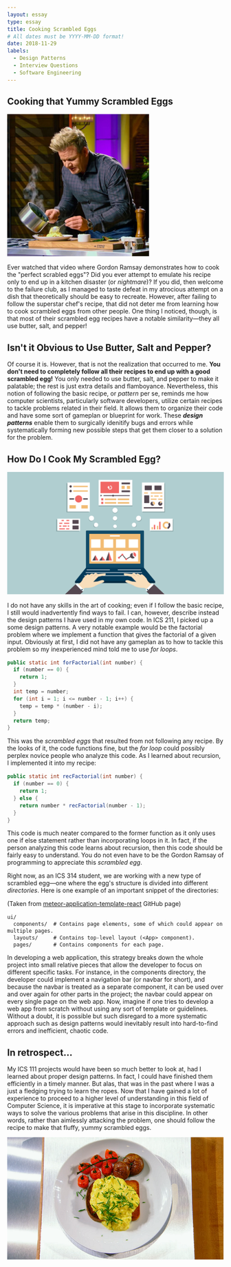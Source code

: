 ```yaml
---
layout: essay
type: essay
title: Cooking Scrambled Eggs
# All dates must be YYYY-MM-DD format!
date: 2018-11-29
labels:
  - Design Patterns
  - Interview Questions
  - Software Engineering
---
```


## Cooking that Yummy Scrambled Eggs

<img class="ui medium center image" src="../images/gordoneggs.PNG">

Ever watched that video where Gordon Ramsay demonstrates how to cook the "perfect scrabled eggs"? Did you ever attempt to emulate his recipe only to end up in a kitchen disaster (or *nightmare*)? If you did, then welcome to the failure club, as I managed to taste defeat in my atrocious attempt on a dish that theoretically should be easy to recreate. However, after failing to follow the superstar chef's recipe, that did not deter me from learning how to cook scrambled eggs from other people. One thing I noticed, though, is that most of their scrambled egg recipes have a notable similarity—they all use butter, salt, and pepper!

## Isn't it Obvious to Use Butter, Salt and Pepper?

Of course it is. However, that is not the realization that occurred to me. **You don't need to completely follow all their recipes to end up with a good scrambled egg!** You only needed to use butter, salt, and pepper to make it palatable; the rest is just extra details and flamboyance. Nevertheless, this notion of following the basic recipe, or *pattern* per se, reminds me how computer scientists, particularly software developers, utilize certain recipes to tackle problems related in their field. It allows them to organize their code and have some sort of gameplan or blueprint for work. These ***design patterns*** enable them to surgically idenitify bugs and errors while systematically forming new possible steps that get them closer to a solution for the problem.

## How Do I Cook My Scrambled Egg?

<p align="center">
  <img class="ui medium center image" src="../images/designpattern.PNG">
</p>

I do not have any skills in the art of cooking; even if I follow the basic recipe, I still would inadvertently find ways to fail. I can, however, describe instead the design patterns I have used in my own code. In ICS 211, I picked up a some design patterns. A very notable example would be the factorial problem where we implement a function that gives the factorial of a given input. Obviously at first, I did not have any gameplan as to how to tackle this problem so my inexperienced mind told me to use *for loops*.

```java
public static int forFactorial(int number) {
  if (number == 0) {
    return 1;
  }
  int temp = number;
  for (int i = 1; i <= number - 1; i++) {
    temp = temp * (number - i);
  }
  return temp;
}
```
This was the *scrambled eggs* that resulted from not following any recipe. By the looks of it, the code functions fine, but the *for loop* could possibly perplex novice people who analyze this code. As I learned about recursion, I implemented it into my recipe:

```java
public static int recFactorial(int number) {
  if (number == 0) {
    return 1;
  } else {
    return number * recFactorial(number - 1);
  }
}
```
This code is much neater compared to the former function as it only uses one if else statement rather than incorporating loops in it. In fact, if the person analyzing this code learns about recursion, then this code should be fairly easy to understand. You do not even have to be the Gordon Ramsay of programming to appreciate this *scrambled egg*.

Right now, as an ICS 314 student, we are working with a new type of scrambled egg—one where the egg's structure is divided into different *directories*. Here is one example of an important snippet of the directories:

(Taken from [meteor-application-template-react](https://ics-software-engineering.github.io/meteor-application-template-react/) GitHub page)
```
ui/
  components/  # Contains page elements, some of which could appear on multiple pages. 
  layouts/     # Contains top-level layout (<App> component).
  pages/       # Contains components for each page. 
```
In developing a web application, this strategy breaks down the whole project into small relative pieces that allow the developer to focus on different specific tasks. For instance, in the components directory, the developer could implement a navigation bar (or navbar for short), and because the navbar is treated as a separate component, it can be used over and over again for other parts in the project; the navbar could appear on every single page on the web app. Now, imagine if one tries to develop a web app from scratch without using any sort of template or guidelines. Without a doubt, it is possible but such disregard to a more systematic approach such as design patterns would inevitably result into hard-to-find errors and inefficient, chaotic code.

## In retrospect...

My ICS 111 projects would have been so much better to look at, had I learned about proper design patterns. In fact, I could have finished them efficiently in a timely manner. But alas, that was in the past where I was a just a fledging trying to learn the ropes. Now that I have gained a lot of experience to proceed to a higher level of understanding in this field of Computer Science, it is imperative at this stage to incorporate systematic ways to solve the various problems that arise in this discipline. In other words, rather than aimlessly attacking the problem, one should follow the recipe to make that fluffy, yummy scrambled eggs.

<p align="center">
  <img class="ui medium center image" src="../images/fluffyeggs.PNG">
</p>
